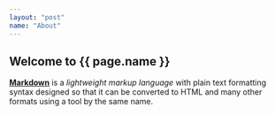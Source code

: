 ```yaml
---
layout: "post"
name: "About"
---
```


Welcome to {{ page.name }}
--------------------------
**[Markdown](https://en.wikipedia.org/wiki/Markdown)** is a *lightweight
markup language* with plain text formatting syntax designed so that it
can be converted to HTML and many other formats using a tool by the same
name.